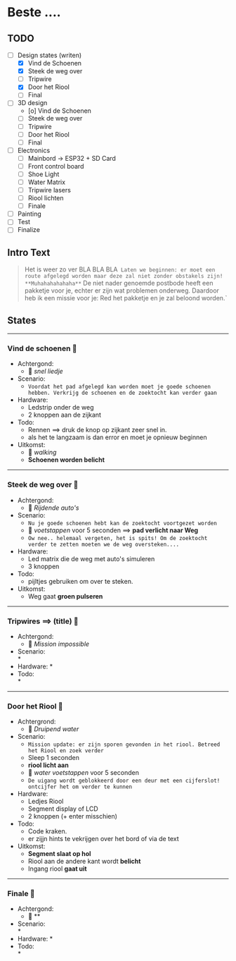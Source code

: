 # Beste ....

## TODO

- [ ] Design states (writen)
	- [x] Vind de Schoenen
	- [x] Steek de weg over
	- [ ] Tripwire
	- [x] Door het Riool
	- [ ] Final
- [ ] 3D design
	- [o] Vind de Schoenen
	- [ ] Steek de weg over
	- [ ] Tripwire
	- [ ] Door het Riool
	- [ ] Final
- [ ] Electronics
	- [ ] Mainbord -> ESP32 + SD Card
	- [ ] Front control board
	- [ ] Shoe Light
	- [ ] Water Matrix
	- [ ] Tripwire lasers
	- [ ] Riool lichten
	- [ ] Finale
- [ ] Painting
- [ ] Test
- [ ] Finalize

## Intro Text

> Het is weer zo ver BLA BLA BLA`
> Laten we beginnen: er moet een route afgelegd worden maar deze zal niet zonder obstakels zijn! **Muhahahahahaha**`
> De niet nader genoemde postbode heeft een pakketje voor je, echter er zijn wat problemen onderweg. Daardoor heb ik een missie voor je: Red het pakketje en je zal beloond worden.`


## States

---
### Vind de schoenen :shoe: 
* Achtergond:
	* :musical_note: *snel liedje*
* Scenario:	
	* `Voordat het pad afgelegd kan worden moet je goede schoenen hebben. Verkrijg de schoenen en de zoektocht kan verder gaan`
* Hardware:
	* Ledstrip onder de weg
	* 2 knoppen aan de zijkant
* Todo:
	* Rennen ==> druk de knop op zijkant zeer snel in. 
	* als het te langzaam is dan error en moet je opnieuw beginnen
* Uitkomst:
	* :musical_note: *walking*
	* **Schoenen worden belicht**

---
### Steek de weg over :walking:
* Achtergond:	
	* :musical_note: *Rijdende auto's*
* Scenario:		
	* `Nu je goede schoenen hebt kan de zoektocht voortgezet worden`
	* :musical_note: *voetstappen* voor 5 seconden ==> **pad verlicht naar Weg**
	* `Ow nee.. helemaal vergeten, het is spits! Om de zoektocht verder te zetten moeten we de weg oversteken....`
* Hardware:	
	* Led matrix die de weg met auto's simuleren
	* 3 knoppen
* Todo:		
	* pijltjes gebruiken om over te steken.	
* Uitkomst:
	* Weg gaat **groen pulseren**


---	
### Tripwires ==> (title) :flashlight: 	
* Achtergond:	
	* :musical_note: *Mission impossible*
* Scenario:		
	* 
* Hardware:	
	* 
* Todo:		
	* 

---
### Door het Riool :potable_water: 
* Achtergrond:	
	* :musical_note: *Druipend water*
* Scenario:	
	* `Mission update: er zijn sporen gevonden in het riool. Betreed het Riool en zoek verder`
	* Sleep 1 seconden
	* **riool licht aan** 
	* :musical_note: *water voetstappen* voor 5 seconden
	* `De uigang wordt geblokkeerd door een deur met een cijferslot! ontcijfer het om verder te kunnen`
* Hardware:	
	* Ledjes Riool
	* Segment display of LCD
	* 2 knoppen (+ enter misschien)
* Todo:		
	* Code kraken.
	* er zijjn hints te vekrijgen over het bord of via de text
* Uitkomst:
	* **Segment slaat op hol**
	* Riool aan de andere kant wordt **belicht**
	* Ingang riool **gaat uit**

---
### Finale :checkered_flag: 
* Achtergond:	
	* :musical_note: **
* Scenario:		
	* 
* Hardware:	
	* 
* Todo:		
	* 